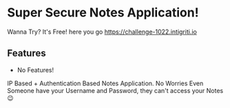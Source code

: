 # Super Secure Notes Application!

Wanna Try? It's Free! here you go https://challenge-1022.intigriti.io

## Features
* No Features!

IP Based + Authentication Based Notes Application. No Worries Even Someone have your Username and Password, they can't access your Notes 😉 
